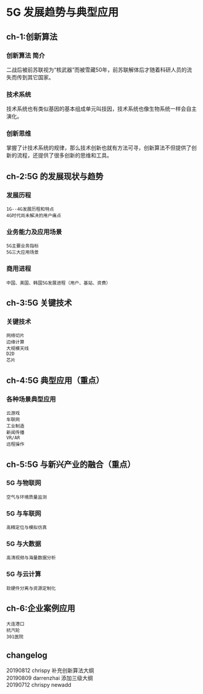 
# 5G 发展趋势与典型应用

## ch-1:创新算法
### 创新算法 简介
  二战后被前苏联视为“核武器”而被雪藏50年，前苏联解体后才随着科研人员的流失而传到其它国家。

### 技术系统
  技术系统也有类似基因的基本组成单元叫技因，技术系统也像生物系统一样会自主演化。

### 创新思维
  掌握了计技术系统的规律，那么技术创新也就有方法可寻，创新算法不但提供了创新的流程，还提供了很多创新的思维和工具。

## ch-2:5G 的发展现状与趋势
### 发展历程
    1G--4G发展历程和特点
    4G时代尚未解决的用户痛点
### 业务能力及应用场景
    5G主要业务指标
    5G三大应用场景
### 商用进程
    中国、美国、韩国5G发展进程（用户、基站、资费）
## ch-3:5G 关键技术
### 关键技术
    网络切片
    边缘计算
    大规模天线
    D2D
    芯片
## ch-4:5G 典型应用（重点）
### 各种场景典型应用
    云游戏
    车联网
    工业制造
    新闻传播
    VR/AR
    远程操作
## ch-5:5G 与新兴产业的融合（重点）
### 5G 与物联网
    空气与环境质量监测
### 5G 与车联网
    高精定位与模拟仿真
### 5G 与大数据
    高清视频与海量数据分析
### 5G 与云计算
    软硬件分离与资源定制化
## ch-6:企业案例应用
    大连港口
    杭汽轮
    301医院
    
## changelog
20190812 chrispy 补充创新算法大纲  
20190809 darrenzhai 添加三级大纲  
20190712 chrispy newadd
